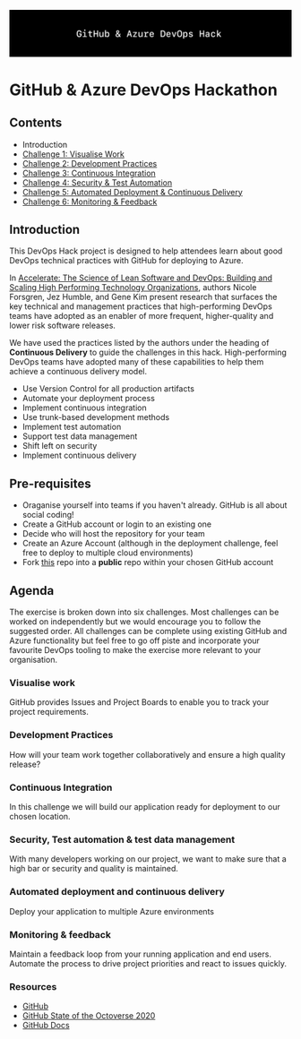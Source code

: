 ![Banner](resources/WelcomeBanner.png)

# GitHub &amp; Azure DevOps Hackathon

## Contents

- Introduction
- [Challenge 1: Visualise Work](content/01_visualise_work)
- [Challenge 2: Development Practices](content/02_development_practices)
- [Challenge 3: Continuous Integration](content/03_continuous_integration)
- [Challenge 4: Security & Test Automation](content/04_security_and_test_automation)
- [Challenge 5: Automated Deployment & Continuous Delivery](content/05_automated_deployment)
- [Challenge 6: Monitoring & Feedback](content/06_monitoring_and_feedback)


## Introduction

This DevOps Hack project is designed to help attendees learn about good DevOps technical practices with GitHub for deploying to Azure.  

In [Accelerate: The Science of Lean Software and DevOps: Building and Scaling High Performing Technology Organizations](https://www.amazon.co.uk/Accelerate-Software-Performing-Technology-Organizations/dp/1942788339), authors Nicole Forsgren, Jez Humble, and Gene Kim present research that surfaces the key technical and management practices that high-performing DevOps teams have adopted as an enabler of more frequent, higher-quality and lower risk software releases.

We have used the practices listed by the authors under the heading of **Continuous Delivery** to guide the challenges in this hack.  High-performing DevOps teams have adopted many of these capabilities to help them achieve a continuous delivery model.

- Use Version Control for all production artifacts
- Automate your deployment process
- Implement continuous integration
- Use trunk-based development methods
- Implement test automation
- Support test data management
- Shift left on security
- Implement continuous delivery

## Pre-requisites

- Oraganise yourself into teams if you haven't already.  GitHub is all about social coding!
- Create a GitHub account or login to an existing one
- Decide who will host the repository for your team
- Create an Azure Account (although in the deployment challenge, feel free to deploy to multiple cloud environments)
- Fork [this](https://github.com) repo into a **public** repo within your chosen GitHub account

## Agenda

The exercise is broken down into six challenges.  Most challenges can be worked on independently but we would encourage you to follow the suggested order.  All challenges can be complete using existing GitHub and Azure functionality but feel free to go off piste and incorporate your favourite DevOps tooling to make the exercise more relevant to your organisation.

### Visualise work

GitHub provides Issues and Project Boards to enable you to track your project requirements.  

### Development Practices

How will your team work together collaboratively and ensure a high quality release?

### Continuous Integration

In this challenge we will build our application ready for deployment to our chosen location.  

### Security, Test automation & test data management

With many developers working on our project, we want to make sure that a high bar or security and quality is maintained. 

### Automated deployment and continuous delivery

Deploy your application to multiple Azure environments

### Monitoring & feedback

Maintain a feedback loop from your running application and end users.  Automate the process to drive project priorities and react to issues quickly.

### Resources

- [GitHub](https://github.com)
- [GitHub State of the Octoverse 2020](https://octoverse.github.com)
- [GitHub Docs](https://docs.github.com/en)
